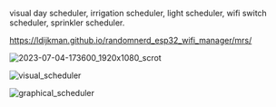 visual day scheduler, irrigation scheduler, light scheduler, wifi switch scheduler, sprinkler scheduler.

https://ldijkman.github.io/randomnerd_esp32_wifi_manager/mrs/


![2023-07-04-173600_1920x1080_scrot](https://github.com/ldijkman/randomnerd_esp32_wifi_manager/assets/45427770/c2831def-4006-4fa7-bdce-b76040043191)

![visual_scheduler](https://github.com/ldijkman/randomnerd_esp32_wifi_manager/assets/45427770/0afed84a-f8ba-45ab-8463-8cb323f8e2bb)

![graphical_scheduler](https://github.com/ldijkman/randomnerd_esp32_wifi_manager/assets/45427770/9c192093-b602-4ca6-ae01-6cd8d20153c7)
